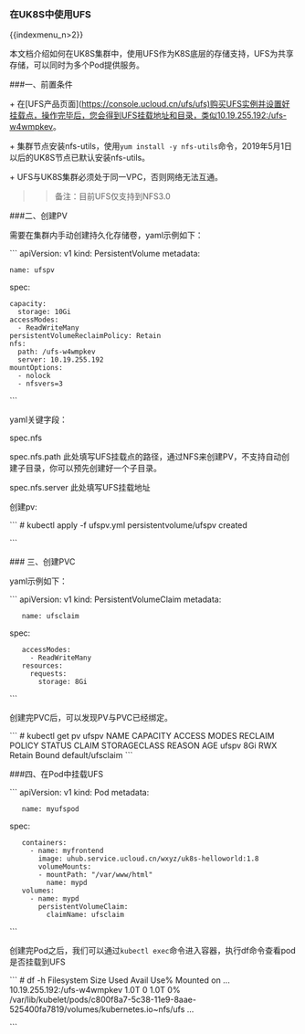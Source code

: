 ### 在UK8S中使用UFS

{{indexmenu_n>2}}

本文档介绍如何在UK8S集群中，使用UFS作为K8S底层的存储支持，UFS为共享存储，可以同时为多个Pod提供服务。

\#\#\#一、前置条件

\+
在\[UFS产品页面\](<https://console.ucloud.cn/ufs/ufs)购买UFS实例并设置好挂载点，操作完毕后，您会得到UFS挂载地址和目录，类似10.19.255.192:/ufs-w4wmpkev>。

\+ 集群节点安装nfs-utils，使用`yum install -y
nfs-utils`命令，2019年5月1日以后的UK8S节点已默认安装nfs-utils。

\+ UFS与UK8S集群必须处于同一VPC，否则网络无法互通。

> > 备注：目前UFS仅支持到NFS3.0

\#\#\#二、创建PV

需要在集群内手动创建持久化存储卷，yaml示例如下：

\`\`\` apiVersion: v1 kind: PersistentVolume metadata:

    name: ufspv

spec:

    capacity:
      storage: 10Gi
    accessModes:
      - ReadWriteMany
    persistentVolumeReclaimPolicy: Retain
    nfs:
      path: /ufs-w4wmpkev
      server: 10.19.255.192
    mountOptions:
      - nolock
      - nfsvers=3

\`\`\`

yaml关键字段：

spec.nfs

spec.nfs.path 此处填写UFS挂载点的路径，通过NFS来创建PV，不支持自动创建子目录，你可以预先创建好一个子目录。

spec.nfs.server 此处填写UFS挂载地址

创建pv:

\`\`\` \# kubectl apply -f ufspv.yml persistentvolume/ufspv created

\`\`\`

\#\#\# 三、创建PVC

yaml示例如下：

\`\`\` apiVersion: v1 kind: PersistentVolumeClaim metadata:

``` 
   name: ufsclaim
```

spec:

``` 
   accessModes:
     - ReadWriteMany
   resources:
     requests:
       storage: 8Gi
```

\`\`\`

创建完PVC后，可以发现PV与PVC已经绑定。

\`\`\` \# kubectl get pv ufspv NAME CAPACITY ACCESS MODES RECLAIM POLICY
STATUS CLAIM STORAGECLASS REASON AGE ufspv 8Gi RWX Retain Bound
default/ufsclaim \`\`\`

\#\#\#四、在Pod中挂载UFS

\`\`\` apiVersion: v1 kind: Pod metadata:

``` 
   name: myufspod
```

spec:

``` 
   containers:
     - name: myfrontend
       image: uhub.service.ucloud.cn/wxyz/uk8s-helloworld:1.8
       volumeMounts:
       - mountPath: "/var/www/html"
         name: mypd
   volumes:
     - name: mypd
       persistentVolumeClaim:
         claimName: ufsclaim
```

\`\`\`

创建完Pod之后，我们可以通过`kubectl exec`命令进入容器，执行df命令查看pod是否挂载到UFS

\`\`\` \# df -h Filesystem Size Used Avail Use% Mounted on ...
10.19.255.192:/ufs-w4wmpkev 1.0T 0 1.0T 0%
/var/lib/kubelet/pods/c800f8a7-5c38-11e9-8aae-525400fa7819/volumes/kubernetes.io\~nfs/ufs
...

\`\`\`
